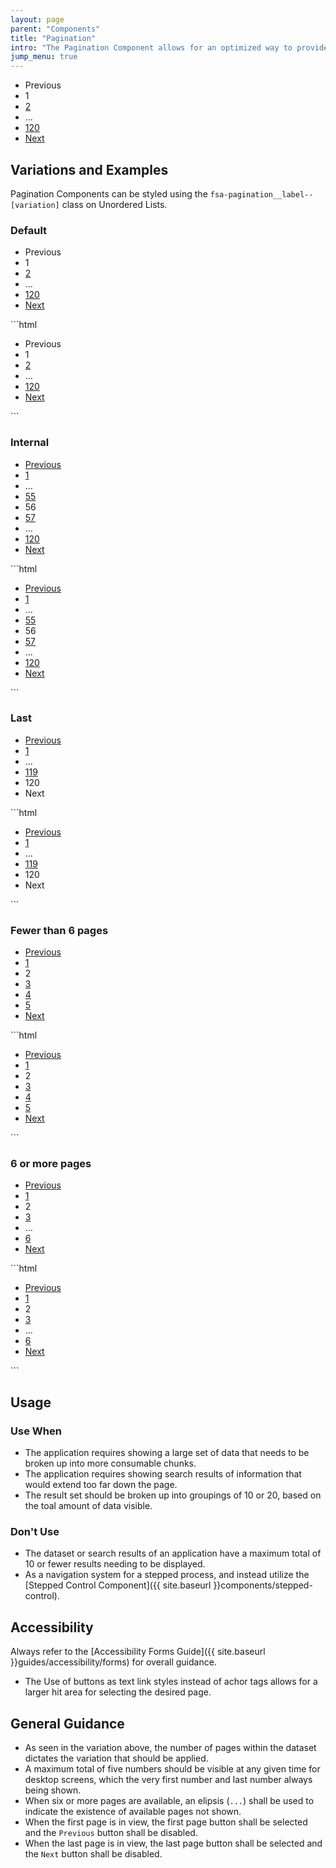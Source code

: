 ```yaml
---
layout: page
parent: "Components"
title: "Pagination"
intro: "The Pagination Component allows for an optimized way to provide a more consumable structure for large datasets."
jump_menu: true
---
```


<div class="ds-preview">
  <nav aria-label="Pagination">
    <div class="fsa-pagination" data-current="1" data-total="120">
      <ul class="fsa-pagination__list">
        <li class="fsa-pagination__item fsa-pagination__item--previous" aria-hidden="true">
          <span class="fsa-pagination__label fsa-pagination__label--previous fsa-pagination__label--disabled">Previous</span>
        </li>
        <li class="fsa-pagination__item">
          <span class="fsa-pagination__label fsa-pagination__label--current" aria-current="true">1</span>
        </li>
        <li class="fsa-pagination__item">
          <a class="fsa-pagination__label" href="link.html">2</a>
        </li>
        <li class="fsa-pagination__item" aria-hidden="true">
          <span class="fsa-pagination__label">…</span>
        </li>
        <li class="fsa-pagination__item">
          <a class="fsa-pagination__label" href="link.html">120</a>
        </li>
        <li class="fsa-pagination__item fsa-pagination__item--next">
          <a class="fsa-pagination__label fsa-pagination__label--next" href="link.html">Next</a>
        </li>
      </ul>
    </div>
  </nav>
</div>

## Variations and Examples

Pagination Components can be styled using the `fsa-pagination__label--[variation]` class on Unordered Lists.

### Default

<div class="ds-preview">
  <nav aria-label="Pagination">
    <div class="fsa-pagination" data-current="1" data-total="120">
      <ul class="fsa-pagination__list">
        <li class="fsa-pagination__item fsa-pagination__item--previous" aria-hidden="true">
          <span class="fsa-pagination__label fsa-pagination__label--previous fsa-pagination__label--disabled">Previous</span>
        </li>
        <li class="fsa-pagination__item">
          <span class="fsa-pagination__label fsa-pagination__label--current" aria-current="true">1</span>
        </li>
        <li class="fsa-pagination__item">
          <a class="fsa-pagination__label" href="link.html">2</a>
        </li>
        <li class="fsa-pagination__item" aria-hidden="true">
          <span class="fsa-pagination__label">…</span>
        </li>
        <li class="fsa-pagination__item">
          <a class="fsa-pagination__label" href="link.html">120</a>
        </li>
        <li class="fsa-pagination__item fsa-pagination__item--next">
          <a class="fsa-pagination__label fsa-pagination__label--next" href="link.html">Next</a>
        </li>
      </ul>
    </div>
  </nav>
</div>
```html
<nav aria-label="Pagination">
  <div class="fsa-pagination" data-current="1" data-total="120">
    <ul class="fsa-pagination__list">
      <li class="fsa-pagination__item fsa-pagination__item--previous" aria-hidden="true">
        <span class="fsa-pagination__label fsa-pagination__label--previous fsa-pagination__label--disabled">Previous</span>
      </li>
      <li class="fsa-pagination__item">
        <span class="fsa-pagination__label fsa-pagination__label--current" aria-current="true">1</span>
      </li>
      <li class="fsa-pagination__item">
        <a class="fsa-pagination__label" href="link.html">2</a>
      </li>
      <li class="fsa-pagination__item" aria-hidden="true">
        <span class="fsa-pagination__label">…</span>
      </li>
      <li class="fsa-pagination__item">
        <a class="fsa-pagination__label" href="link.html">120</a>
      </li>
      <li class="fsa-pagination__item fsa-pagination__item--next">
        <a class="fsa-pagination__label fsa-pagination__label--next" href="link.html">Next</a>
      </li>
    </ul>
  </div>
</nav>
```

### Internal

<div class="ds-preview">
  <nav aria-label="Pagination">
    <div class="fsa-pagination" data-current="56" data-total="120">
      <ul class="fsa-pagination__list">
        <li class="fsa-pagination__item fsa-pagination__item--previous">
          <a class="fsa-pagination__label fsa-pagination__label--previous" href="link.html">Previous</a>
        </li>
        <li class="fsa-pagination__item">
          <a class="fsa-pagination__label" href="link.html">1</a>
        </li>
        <li class="fsa-pagination__item" aria-hidden="true">
          <span class="fsa-pagination__label">…</span>
        </li>
        <li class="fsa-pagination__item">
          <a class="fsa-pagination__label" href="link.html">55</a>
        </li>
        <li class="fsa-pagination__item">
          <span class="fsa-pagination__label fsa-pagination__label--current" aria-current="true">56</span>
        </li>
        <li class="fsa-pagination__item">
          <a class="fsa-pagination__label" href="link.html">57</a>
        </li>
        <li class="fsa-pagination__item" aria-hidden="true">
          <span class="fsa-pagination__label">…</span>
        </li>
        <li class="fsa-pagination__item">
          <a class="fsa-pagination__label" href="link.html">120</a>
        </li>
        <li class="fsa-pagination__item fsa-pagination__item--next">
          <a class="fsa-pagination__label fsa-pagination__label--next" href="link.html">Next</a>
        </li>
      </ul>
    </div>
  </nav>
</div>
```html
<nav aria-label="Pagination">
  <div class="fsa-pagination" data-current="56" data-total="120">
    <ul class="fsa-pagination__list">
      <li class="fsa-pagination__item fsa-pagination__item--previous">
        <a class="fsa-pagination__label fsa-pagination__label--previous" href="link.html">Previous</a>
      </li>
      <li class="fsa-pagination__item">
        <a class="fsa-pagination__label" href="link.html">1</a>
      </li>
      <li class="fsa-pagination__item" aria-hidden="true">
        <span class="fsa-pagination__label">…</span>
      </li>
      <li class="fsa-pagination__item">
        <a class="fsa-pagination__label" href="link.html">55</a>
      </li>
      <li class="fsa-pagination__item">
        <span class="fsa-pagination__label fsa-pagination__label--current" aria-current="true">56</span>
      </li>
      <li class="fsa-pagination__item">
        <a class="fsa-pagination__label" href="link.html">57</a>
      </li>
      <li class="fsa-pagination__item" aria-hidden="true">
        <span class="fsa-pagination__label">…</span>
      </li>
      <li class="fsa-pagination__item">
        <a class="fsa-pagination__label" href="link.html">120</a>
      </li>
      <li class="fsa-pagination__item fsa-pagination__item--next">
        <a class="fsa-pagination__label fsa-pagination__label--next" href="link.html">Next</a>
      </li>
    </ul>
  </div>
</nav>
```

### Last

<div class="ds-preview">
  <nav aria-label="Pagination">
    <div class="fsa-pagination" data-current="120" data-total="120">
      <ul class="fsa-pagination__list">
        <li class="fsa-pagination__item fsa-pagination__item--previous">
          <a class="fsa-pagination__label fsa-pagination__label--previous" href="link.html">Previous</a>
        </li>
        <li class="fsa-pagination__item">
          <a class="fsa-pagination__label" href="link.html">1</a>
        </li>
        <li class="fsa-pagination__item" aria-hidden="true">
          <span class="fsa-pagination__label">…</span>
        </li>
        <li class="fsa-pagination__item">
          <a class="fsa-pagination__label" href="link.html">119</a>
        </li>
        <li class="fsa-pagination__item">
          <span class="fsa-pagination__label fsa-pagination__label--current" aria-current="true">120</span>
        </li>
        <li class="fsa-pagination__item fsa-pagination__item--next" aria-hidden="true">
          <span class="fsa-pagination__label fsa-pagination__label--next fsa-pagination__label--disabled">Next</span>
        </li>
      </ul>
    </div>
  </nav>
</div>
```html
<nav aria-label="Pagination">
  <div class="fsa-pagination" data-current="120" data-total="120">
    <ul class="fsa-pagination__list">
      <li class="fsa-pagination__item fsa-pagination__item--previous">
        <a class="fsa-pagination__label fsa-pagination__label--previous" href="link.html">Previous</a>
      </li>
      <li class="fsa-pagination__item">
        <a class="fsa-pagination__label" href="link.html">1</a>
      </li>
      <li class="fsa-pagination__item" aria-hidden="true">
        <span class="fsa-pagination__label">…</span>
      </li>
      <li class="fsa-pagination__item">
        <a class="fsa-pagination__label" href="link.html">119</a>
      </li>
      <li class="fsa-pagination__item">
        <span class="fsa-pagination__label fsa-pagination__label--current" aria-current="true">120</span>
      </li>
      <li class="fsa-pagination__item fsa-pagination__item--next" aria-hidden="true">
        <span class="fsa-pagination__label fsa-pagination__label--next fsa-pagination__label--disabled">Next</span>
      </li>
    </ul>
  </div>
</nav>
```

### Fewer than 6 pages

<div class="ds-preview">
  <nav aria-label="Pagination">
    <div class="fsa-pagination" data-current="2" data-total="5">
      <ul class="fsa-pagination__list">
        <li class="fsa-pagination__item fsa-pagination__item--previous">
          <a class="fsa-pagination__label fsa-pagination__label--previous" href="link.html">Previous</a>
        </li>
        <li class="fsa-pagination__item">
          <a class="fsa-pagination__label" href="link.html">1</a>
        </li>
        <li class="fsa-pagination__item">
          <span class="fsa-pagination__label fsa-pagination__label--current" aria-current="true">2</span>
        </li>
        <li class="fsa-pagination__item">
          <a class="fsa-pagination__label" href="link.html">3</a>
        </li>
        <li class="fsa-pagination__item">
          <a class="fsa-pagination__label" href="link.html">4</a>
        </li>
        <li class="fsa-pagination__item">
          <a class="fsa-pagination__label" href="link.html">5</a>
        </li>
        <li class="fsa-pagination__item fsa-pagination__item--next">
          <a class="fsa-pagination__label fsa-pagination__label--next" href="link.html">Next</a>
        </li>
      </ul>
    </div>
  </nav>
</div>
```html
<nav aria-label="Pagination">
  <div class="fsa-pagination" data-current="2" data-total="5">
    <ul class="fsa-pagination__list">
      <li class="fsa-pagination__item fsa-pagination__item--previous">
        <a class="fsa-pagination__label fsa-pagination__label--previous" href="link.html">Previous</a>
      </li>
      <li class="fsa-pagination__item">
        <a class="fsa-pagination__label" href="link.html">1</a>
      </li>
      <li class="fsa-pagination__item">
        <span class="fsa-pagination__label fsa-pagination__label--current" aria-current="true">2</span>
      </li>
      <li class="fsa-pagination__item">
        <a class="fsa-pagination__label" href="link.html">3</a>
      </li>
      <li class="fsa-pagination__item">
        <a class="fsa-pagination__label" href="link.html">4</a>
      </li>
      <li class="fsa-pagination__item">
        <a class="fsa-pagination__label" href="link.html">5</a>
      </li>
      <li class="fsa-pagination__item fsa-pagination__item--next">
        <a class="fsa-pagination__label fsa-pagination__label--next" href="link.html">Next</a>
      </li>
    </ul>
  </div>
</nav>
```

### 6 or more pages

<div class="ds-preview">
  <nav aria-label="Pagination">
    <div class="fsa-pagination" data-current="2" data-total="6">
      <ul class="fsa-pagination__list">
        <li class="fsa-pagination__item fsa-pagination__item--previous">
          <a class="fsa-pagination__label fsa-pagination__label--previous" href="link.html">Previous</a>
        </li>
        <li class="fsa-pagination__item">
          <a class="fsa-pagination__label" href="link.html">1</a>
        </li>
        <li class="fsa-pagination__item">
          <span class="fsa-pagination__label fsa-pagination__label--current" aria-current="true">2</span>
        </li>
        <li class="fsa-pagination__item">
          <a class="fsa-pagination__label" href="link.html">3</a>
        </li>
        <li class="fsa-pagination__item" aria-hidden="true">
          <span class="fsa-pagination__label">…</span>
        </li>
        <li class="fsa-pagination__item">
          <a class="fsa-pagination__label" href="link.html">6</a>
        </li>
        <li class="fsa-pagination__item fsa-pagination__item--next">
          <a class="fsa-pagination__label fsa-pagination__label--next" href="link.html">Next</a>
        </li>
      </ul>
    </div>
  </nav>
</div>
```html
<nav aria-label="Pagination">
  <div class="fsa-pagination" data-current="2" data-total="6">
    <ul class="fsa-pagination__list">
      <li class="fsa-pagination__item fsa-pagination__item--previous">
        <a class="fsa-pagination__label fsa-pagination__label--previous" href="link.html">Previous</a>
      </li>
      <li class="fsa-pagination__item">
        <a class="fsa-pagination__label" href="link.html">1</a>
      </li>
      <li class="fsa-pagination__item">
        <span class="fsa-pagination__label fsa-pagination__label--current" aria-current="true">2</span>
      </li>
      <li class="fsa-pagination__item">
        <a class="fsa-pagination__label" href="link.html">3</a>
      </li>
      <li class="fsa-pagination__item" aria-hidden="true">
        <span class="fsa-pagination__label">…</span>
      </li>
      <li class="fsa-pagination__item">
        <a class="fsa-pagination__label" href="link.html">6</a>
      </li>
      <li class="fsa-pagination__item fsa-pagination__item--next">
        <a class="fsa-pagination__label fsa-pagination__label--next" href="link.html">Next</a>
      </li>
    </ul>
  </div>
</nav>
```

## Usage

### Use When

* The application requires showing a large set of data that needs to be broken up into more consumable chunks.
* The application requires showing search results of information that would extend too far down the page.
* The result set should be broken up into groupings of 10 or 20, based on the toal amount of data visible.

### Don't Use

* The dataset or search results of an application have a maximum total of 10 or fewer results needing to be displayed.
* As a navigation system for a stepped process, and instead utilize the [Stepped Control Component]({{ site.baseurl }}components/stepped-control).

## Accessibility

Always refer to the [Accessibility Forms Guide]({{ site.baseurl }}guides/accessibility/forms) for overall guidance.

* The Use of buttons as text link styles instead of achor tags allows for a larger hit area for selecting the desired page.

## General Guidance

* As seen in the variation above, the number of pages within the dataset dictates the variation that should be applied. 
* A maximum total of five numbers should be visible at any given time for desktop screens, which the very first number and last number always being shown.
* When six or more pages are available, an elipsis (`...`) shall be used to indicate the existence of available pages not shown.
* When the first page is in view, the first page button shall be selected and the `Previous` button shall be disabled.
* When the last page is in view, the last page button shall be selected and the `Next` button shall be disabled.